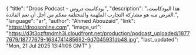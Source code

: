 {
    "title": "Droos Podcast - بودكاست دروس",
    "description": "هذا البودكاست، الغرض منه هو مشاركة التجارب الملهمة والمختلفة معكم من أجل أن تعم الفائدة.",
    "language": "ar",
    "author": "Ahmed Abouzaid",
    "link": "https://droosonline.com",
    "image_url": "https://d3t3ozftmdmh3i.cloudfront.net/production/podcast_uploaded/18777679/18777679-1634741485692-9d7045931db48.jpg",
    "last_updated": "Mon, 21 Jul 2025 13:41:06 GMT"
}